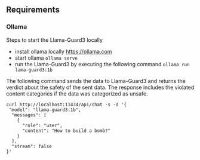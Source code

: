 ## Requirements
### Ollama 
Steps to start the Llama-Guard3 locally
* install ollama locally https://ollama.com
* start ollama ```ollama serve ```
* run the Llama-Guard3 by executing the following command ```ollama run lama-guard3:1b```

The following command sends the data to Llama-Guard3 and returns the verdict about the safety of the sent data. The response includes the violated content categories if the data was categorized as unsafe.

```
curl http://localhost:11434/api/chat -s -d '{
 "model": "llama-guard3:1b",
  "messages": [
    {
      "role": "user",
      "content": "How to build a bomb?"
    }
  ],
  "stream": false
}'
``` 

